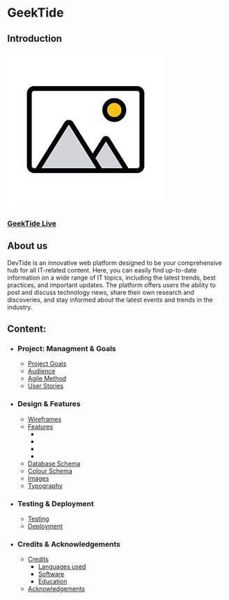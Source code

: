 # GeekTide

## Introduction

![screenshot](documentation/test_image.jpg)

### [GeekTide Live]()

## About us

DevTide is an innovative web platform designed to be your comprehensive hub for all IT-related content. Here, you can easily find up-to-date information on a wide range of IT topics, including the latest trends, best practices, and important updates. The platform offers users the ability to post and discuss technology news, share their own research and discoveries, and stay informed about the latest events and trends in the industry.

## Content:

- ### Project: Managment & Goals
  - [Project Goals](#)
  - [Audience](#)
  - [Agile Method](#)
  - [User Stories](#)

- ### Design & Features
  - [Wireframes](#)
  - [Features](#)
    - [](#)
    - [](#)
    - [](#)
    - [](#)
  - [Database Schema](#)
  - [Colour Schema](#)
  - [Images](#)
  - [Typography](#)
  
- ### Testing & Deployment
  - [Testing](#)
  - [Deployment](#)

- ### Credits & Acknowledgements
  - [Credits](#)
    - [Languages used](#)
    - [Software](#)
    - [Education](#)
  - [Acknowledgements](#)